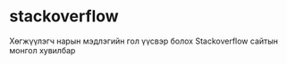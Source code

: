 stackoverflow
=============

Хөгжүүлэгч нарын мэдлэгийн гол үүсвэр болох  Stackoverflow сайтын монгол хувилбар